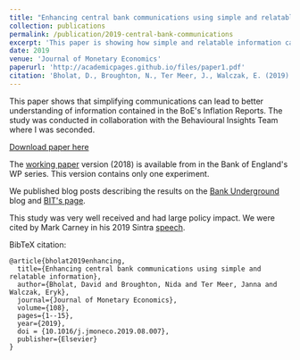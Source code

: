 ```yaml
---
title: "Enhancing central bank communications using simple and relatable information"
collection: publications
permalink: /publication/2019-central-bank-communications
excerpt: 'This paper is showing how simple and relatable information can make central bank's communication easier to understand. We conducted a large online experiment with a representative sample of UK population.'
date: 2019
venue: 'Journal of Monetary Economics'
paperurl: 'http://academicpages.github.io/files/paper1.pdf'
citation: 'Bholat, D., Broughton, N., Ter Meer, J., Walczak, E. (2019). Enhancing central bank communications using simple and relatable information; <i>Journal of Monetary Economics</i>. 108, 1-15.'
---
```

This paper shows that simplifying communications can lead to better understanding of information contained in the BoE's Inflation Reports. The study was conducted in collaboration with the Behavioural Insights Team where I was seconded.

[Download paper here](https://doi.org/10.1016/j.jmoneco.2019.08.007)

The [working paper](https://www.bankofengland.co.uk/-/media/boe/files/working-paper/2018/enhancing-central-bank-communications-with-behavioural-insights.pdf) version (2018) is available from in the Bank of England's WP series. This version contains only one experiment.

We published blog posts describing the results on the [Bank Underground](https://bankunderground.co.uk/2018/11/22/simply-is-best-enhancing-trust-and-understanding-of-central-banks-through-better-communications/) blog and [BIT's page](https://www.bi.team/blogs/how-many-people-really-understand-inflation-and-interest-rates/).

This study was very well received and had large policy impact. We were cited by Mark Carney in his 2019 Sintra [speech](https://www.bankofengland.co.uk/-/media/boe/files/speech/2019/remarks-to-open-policy-panel-by-mark-carney.pdf). 

BibTeX citation:

```
@article{bholat2019enhancing,
  title={Enhancing central bank communications using simple and relatable information},
  author={Bholat, David and Broughton, Nida and Ter Meer, Janna and Walczak, Eryk},
  journal={Journal of Monetary Economics},
  volume={108},
  pages={1--15},
  year={2019},
  doi = {10.1016/j.jmoneco.2019.08.007},
  publisher={Elsevier}
}
```
